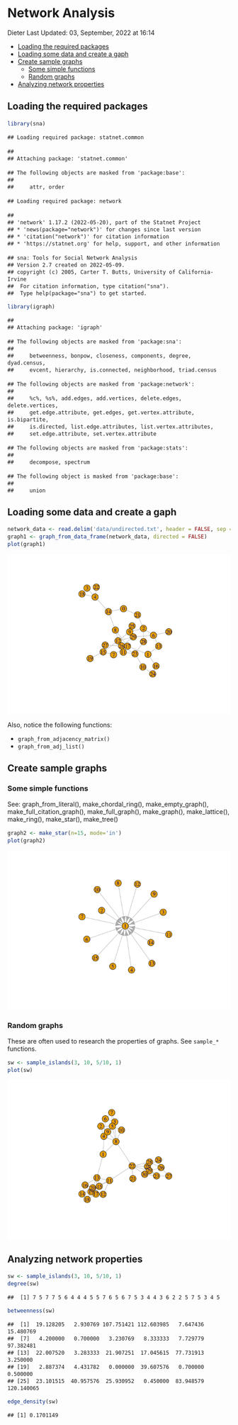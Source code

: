 Network Analysis
================
Dieter
Last Updated: 03, September, 2022 at 16:14

-   <a href="#loading-the-required-packages"
    id="toc-loading-the-required-packages">Loading the required packages</a>
-   <a href="#loading-some-data-and-create-a-gaph"
    id="toc-loading-some-data-and-create-a-gaph">Loading some data and
    create a gaph</a>
-   <a href="#create-sample-graphs" id="toc-create-sample-graphs">Create
    sample graphs</a>
    -   <a href="#some-simple-functions" id="toc-some-simple-functions">Some
        simple functions</a>
    -   <a href="#random-graphs" id="toc-random-graphs">Random graphs</a>
-   <a href="#analyzing-network-properties"
    id="toc-analyzing-network-properties">Analyzing network properties</a>

## Loading the required packages

``` r
library(sna)
```

    ## Loading required package: statnet.common

    ## 
    ## Attaching package: 'statnet.common'

    ## The following objects are masked from 'package:base':
    ## 
    ##     attr, order

    ## Loading required package: network

    ## 
    ## 'network' 1.17.2 (2022-05-20), part of the Statnet Project
    ## * 'news(package="network")' for changes since last version
    ## * 'citation("network")' for citation information
    ## * 'https://statnet.org' for help, support, and other information

    ## sna: Tools for Social Network Analysis
    ## Version 2.7 created on 2022-05-09.
    ## copyright (c) 2005, Carter T. Butts, University of California-Irvine
    ##  For citation information, type citation("sna").
    ##  Type help(package="sna") to get started.

``` r
library(igraph)
```

    ## 
    ## Attaching package: 'igraph'

    ## The following objects are masked from 'package:sna':
    ## 
    ##     betweenness, bonpow, closeness, components, degree, dyad.census,
    ##     evcent, hierarchy, is.connected, neighborhood, triad.census

    ## The following objects are masked from 'package:network':
    ## 
    ##     %c%, %s%, add.edges, add.vertices, delete.edges, delete.vertices,
    ##     get.edge.attribute, get.edges, get.vertex.attribute, is.bipartite,
    ##     is.directed, list.edge.attributes, list.vertex.attributes,
    ##     set.edge.attribute, set.vertex.attribute

    ## The following objects are masked from 'package:stats':
    ## 
    ##     decompose, spectrum

    ## The following object is masked from 'package:base':
    ## 
    ##     union

## Loading some data and create a gaph

``` r
network_data <- read.delim('data/undirected.txt', header = FALSE, sep = " ")
graph1 <- graph_from_data_frame(network_data, directed = FALSE)
plot(graph1)
```

![](NetworkAnalysis_files/figure-gfm/unnamed-chunk-2-1.png)<!-- -->

Also, notice the following functions:

-   `graph_from_adjacency_matrix()`
-   `graph_from_adj_list()`

## Create sample graphs

### Some simple functions

See: graph_from_literal(), make_chordal_ring(), make_empty_graph(),
make_full_citation_graph(), make_full_graph(), make_graph(),
make_lattice(), make_ring(), make_star(), make_tree()

``` r
graph2 <- make_star(n=15, mode='in')
plot(graph2)
```

![](NetworkAnalysis_files/figure-gfm/unnamed-chunk-3-1.png)<!-- -->

### Random graphs

These are often used to research the properties of graphs. See
`sample_*` functions.

``` r
sw <- sample_islands(3, 10, 5/10, 1)
plot(sw)
```

![](NetworkAnalysis_files/figure-gfm/unnamed-chunk-4-1.png)<!-- -->

## Analyzing network properties

``` r
sw <- sample_islands(3, 10, 5/10, 1)
degree(sw)
```

    ##  [1] 7 5 7 7 5 6 4 4 4 5 5 7 6 5 6 7 5 3 4 4 3 6 2 2 5 7 5 3 4 5

``` r
betweenness(sw)
```

    ##  [1]  19.128205   2.930769 107.751421 112.603985   7.647436  15.480769
    ##  [7]   4.200000   0.700000   3.230769   8.333333   7.729779  97.382481
    ## [13]  22.007520   3.283333  21.907251  17.045615  77.731913   3.250000
    ## [19]   2.887374   4.431782   0.000000  39.607576   0.700000   0.500000
    ## [25]  23.101515  40.957576  25.930952   0.450000  83.948579 120.140065

``` r
edge_density(sw)
```

    ## [1] 0.1701149
